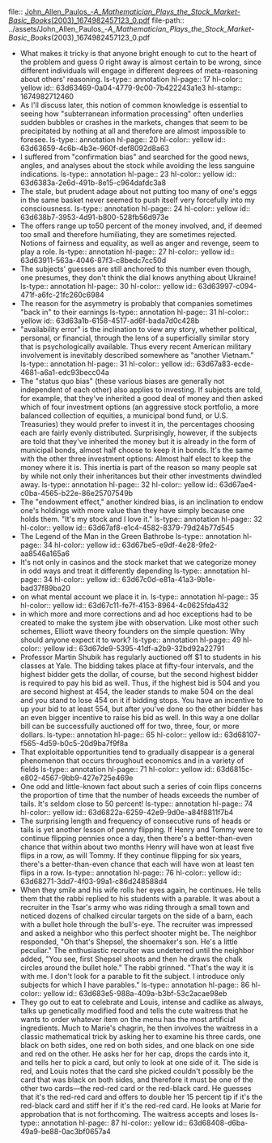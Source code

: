 file:: [John_Allen_Paulos_-_A_Mathematician_Plays_the_Stock_Market-Basic_Books_(2003)_1674982457123_0.pdf](../assets/John_Allen_Paulos_-_A_Mathematician_Plays_the_Stock_Market-Basic_Books_(2003)_1674982457123_0.pdf)
file-path:: ../assets/John_Allen_Paulos_-_A_Mathematician_Plays_the_Stock_Market-Basic_Books_(2003)_1674982457123_0.pdf

- What makes it tricky is that anyone bright enough to cut to the heart of the problem and guess 0 right away is almost certain to be wrong, since different individuals will engage in different degrees of meta-reasoning about others' reasoning. 
  ls-type:: annotation
  hl-page:: 17
  hl-color:: yellow
  id:: 63d63469-0a04-4779-9c00-7b422243a1e3
  hl-stamp:: 1674982712460
- As I'll discuss later, this notion of common knowledge is essential to seeing how "subterranean information processing" often underlies sudden bubbles or crashes in the markets, changes that seem to be precipitated by nothing at all and therefore are almost impossible to foresee.
  ls-type:: annotation
  hl-page:: 20
  hl-color:: yellow
  id:: 63d63659-4c6b-4b3e-960f-def8092d8a63
- I suffered from "confirmation bias" and searched for the good news, angles, and analyses about the stock while avoiding the less sanguine indications.
  ls-type:: annotation
  hl-page:: 23
  hl-color:: yellow
  id:: 63d6383a-2e6d-491b-8e15-c964dafdc3a8
- The stale, but prudent adage about not putting too many of one's eggs in the same basket never seemed to push itself very forcefully into my consciousness.
  ls-type:: annotation
  hl-page:: 24
  hl-color:: yellow
  id:: 63d638b7-3953-4d91-b800-528fb56d973e
- The offers range up to50 percent of the money involved, and, if deemed too small and therefore humiliating, they are sometimes rejected. Notions of fairness and equality, as well as anger and revenge, seem to play a role.
  ls-type:: annotation
  hl-page:: 27
  hl-color:: yellow
  id:: 63d63911-563a-4046-87f3-c8bedc7cc50d
- The subjects' guesses are still anchored to this number even though, one presumes, they don't think the dial knows anything about Ukraine!
  ls-type:: annotation
  hl-page:: 30
  hl-color:: yellow
  id:: 63d63997-c094-471f-a6fc-21fc260c6984
- The reason for the asymmetry is probably that companies sometimes "back in" to their earnings
  ls-type:: annotation
  hl-page:: 31
  hl-color:: yellow
  id:: 63d63a1b-6158-4517-ad6f-bada7d0c428b
- "availability error" is the inclination to view any story, whether political, personal, or financial, through the lens of a superficially similar story that is psychologically available. Thus every recent American military involvement is inevitably described somewhere as "another Vietnam."
  ls-type:: annotation
  hl-page:: 31
  hl-color:: yellow
  id:: 63d67a83-ecde-4681-a6a1-edc93becc04a
- The "status quo bias" (these various biases are generally not independent of each other) also applies to investing. If subjects are told, for example, that they've inherited a good deal of money and then asked which of four investment options (an aggressive stock portfolio, a more balanced collection of equities, a municipal bond fund, or U.S. Treasuries) they would prefer to invest it in, the percentages choosing each are fairly evenly distributed. Surprisingly, however, if the subjects are told that they've inherited the money but it is already in the form of municipal bonds, almost half choose to keep it in bonds. It's the same with the other three investment options: Almost half elect to keep the money where it is. This inertia is part of the reason so many people sat by while not only their inheritances but their other investments dwindled away.
  ls-type:: annotation
  hl-page:: 32
  hl-color:: yellow
  id:: 63d67ae4-c0ba-4565-b22e-86e25707549b
- The "endowment effect," another kindred bias, is an inclination to endow one's holdings with more value than they have simply because one holds them. "It's my stock and I love it."
  ls-type:: annotation
  hl-page:: 32
  hl-color:: yellow
  id:: 63d67af8-e1c4-4582-8379-79d24b77d545
- The Legend of the Man in the Green Bathrobe
  ls-type:: annotation
  hl-page:: 34
  hl-color:: yellow
  id:: 63d67be5-e9df-4e28-9fe2-aa8546a165a6
- It's not only in casinos and the stock market that we categorize money in odd ways and treat it differently depending
  ls-type:: annotation
  hl-page:: 34
  hl-color:: yellow
  id:: 63d67c0d-e81a-41a3-9b1e-bad37f89ba20
- on what mental account we place it in.
  ls-type:: annotation
  hl-page:: 35
  hl-color:: yellow
  id:: 63d67c11-fe7f-4153-8964-4c0625fda432
- in which more and more corrections and ad hoc exceptions had to be created to make the system jibe with observation. Like most other such schemes, Elliott wave theory founders on the simple question: Why should anyone expect it to work?
  ls-type:: annotation
  hl-page:: 49
  hl-color:: yellow
  id:: 63d67de9-5395-41df-a2b9-32bd92a22791
- Professor Martin Shubik has regularly auctioned off $1 to students in his classes at Yale. The bidding takes place at fifty-four intervals, and the highest bidder gets the dollar, of course, but the second highest bidder is required to pay his bid as well. Thus, if the highest bid is 504 and you are second highest at 454, the leader stands to make 504 on the deal and you stand to lose 454 on it if bidding stops. You have an incentive to up your bid to at least 554, but after you've done so the other bidder has an even bigger incentive to raise his bid as well. In this way a one dollar bill can be successfully auctioned off for two, three, four, or more dollars.
  ls-type:: annotation
  hl-page:: 65
  hl-color:: yellow
  id:: 63d68107-f565-4d59-b0c5-20d9ba7f9f8a
- That exploitable opportunities tend to gradually disappear is a general phenomenon that occurs throughout economics and in a variety of fields
  ls-type:: annotation
  hl-page:: 71
  hl-color:: yellow
  id:: 63d6815c-e802-4567-9bb9-427e725e469e
- One odd and little-known fact about such a series of coin flips concerns the proportion of time that the number of heads exceeds the number of tails. It's seldom close to 50 percent!
  ls-type:: annotation
  hl-page:: 74
  hl-color:: yellow
  id:: 63d6822a-6259-42e9-9d0e-a84f8811f7b4
- The surprising length and frequency of consecutive runs of heads or tails is yet another lesson of penny flipping. If Henry and Tommy were to continue flipping pennies once a day, then there's a better-than-even chance that within about two months Henry will have won at least five flips in a row, as will Tommy. If they continue flipping for six years, there's a better-than-even chance that each will have won at least ten flips in a row.
  ls-type:: annotation
  hl-page:: 76
  hl-color:: yellow
  id:: 63d68271-3dd7-4f03-99a1-c86d248588d4
- When they smile and his wife rolls her eyes again, he continues. He tells them that the rabbi replied to his students with a parable. It was about a recruiter in the Tsar's army who was riding through a small town and noticed dozens of chalked circular targets on the side of a barn, each with a bullet hole through the bull's-eye. The recruiter was impressed and asked a neighbor who this perfect shooter might be. The neighbor responded, "Oh that's Shepsel, the shoemaker's son. He's a little peculiar." The enthusiastic recruiter was undeterred until the neighbor added, "You see, first Shepsel shoots and then he draws the chalk circles around the bullet hole." The rabbi grinned. "That's the way it is with me. I don't look for a parable to fit the subject. I introduce only subjects for which I have parables."
  ls-type:: annotation
  hl-page:: 86
  hl-color:: yellow
  id:: 63d683e5-988a-409a-b3bf-53c2acae98eb
- They go out to eat to celebrate and Louis, intense and cadlike as always, talks up genetically modified food and tells the cute waitress that he wants to order whatever item on the menu has the most artificial ingredients. Much to Marie's chagrin, he then involves the waitress in a classic mathematical trick by asking her to examine his three cards, one black on both sides, one red on both sides, and one black on one side and red on the other. He asks her for her cap, drops the cards into it, and tells her to pick a card, but only to look at one side of it. The side is red, and Louis notes that the card she picked couldn't possibly be the card that was black on both sides, and therefore it must be one of the other two cards—the red-red card or the red-black card. He guesses that it's the red-red card and offers to double her 15 percent tip if it's the red-black card and stiff her if it's the red-red card. He looks at Marie for approbation that is not forthcoming. The waitress accepts and loses
  ls-type:: annotation
  hl-page:: 87
  hl-color:: yellow
  id:: 63d68408-d6ba-49a9-be88-0ac3bf0657a4